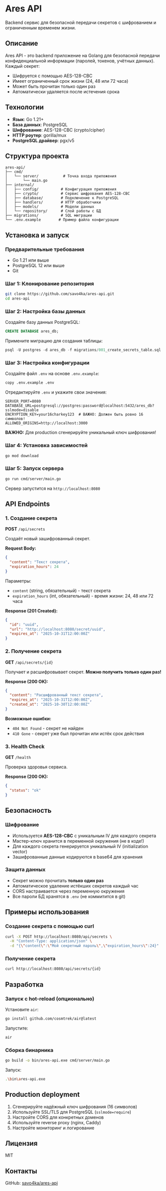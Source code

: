# Ares API

Backend сервис для безопасной передачи секретов с шифрованием и ограниченным временем жизни.

## Описание

Ares API - это backend приложение на Golang для безопасной передачи конфиденциальной информации (паролей, токенов, учётных данных). Каждый секрет:
- Шифруется с помощью AES-128-CBC
- Имеет ограниченный срок жизни (24, 48 или 72 часа)
- Может быть прочитан только один раз
- Автоматически удаляется после истечения срока

## Технологии

- **Язык**: Go 1.21+
- **База данных**: PostgreSQL
- **Шифрование**: AES-128-CBC (crypto/cipher)
- **HTTP роутер**: gorilla/mux
- **PostgreSQL драйвер**: pgx/v5

## Структура проекта

```
ares-api/
├── cmd/
│   └── server/           # Точка входа приложения
│       └── main.go
├── internal/
│   ├── config/          # Конфигурация приложения
│   ├── crypto/          # Сервис шифрования AES-128-CBC
│   ├── database/        # Подключение к PostgreSQL
│   ├── handlers/        # HTTP обработчики
│   ├── models/          # Модели данных
│   └── repository/      # Слой работы с БД
├── migrations/          # SQL миграции
└── .env.example        # Пример файла конфигурации
```

## Установка и запуск

### Предварительные требования

- Go 1.21 или выше
- PostgreSQL 12 или выше
- Git

### Шаг 1: Клонирование репозитория

```bash
git clone https://github.com/savo4ka/ares-api.git
cd ares-api
```

### Шаг 2: Настройка базы данных

Создайте базу данных PostgreSQL:

```sql
CREATE DATABASE ares_db;
```

Примените миграцию для создания таблицы:

```sql
psql -U postgres -d ares_db -f migrations/001_create_secrets_table.sql
```

### Шаг 3: Настройка конфигурации

Создайте файл `.env` на основе `.env.example`:

```bash
copy .env.example .env
```

Отредактируйте `.env` и укажите свои значения:

```env
SERVER_PORT=8080
DATABASE_URL=postgresql://postgres:password@localhost:5432/ares_db?sslmode=disable
ENCRYPTION_KEY=your16charkey123  # ВАЖНО: Должен быть ровно 16 символов!
ALLOWED_ORIGINS=http://localhost:3000
```

**ВАЖНО:** Для production сгенерируйте уникальный ключ шифрования!

### Шаг 4: Установка зависимостей

```bash
go mod download
```

### Шаг 5: Запуск сервера

```bash
go run cmd/server/main.go
```

Сервер запустится на `http://localhost:8080`

## API Endpoints

### 1. Создание секрета

**POST** `/api/secrets`

Создаёт новый зашифрованный секрет.

**Request Body:**
```json
{
  "content": "Текст секрета",
  "expiration_hours": 24
}
```

Параметры:
- `content` (string, обязательный) - текст секрета
- `expiration_hours` (int, обязательный) - время жизни: 24, 48 или 72 часа

**Response (201 Created):**
```json
{
  "id": "uuid",
  "url": "http://localhost:8080/secret/uuid",
  "expires_at": "2025-10-31T12:00:00Z"
}
```

### 2. Получение секрета

**GET** `/api/secrets/{id}`

Получает и расшифровывает секрет. **Можно получить только один раз!**

**Response (200 OK):**
```json
{
  "content": "Расшифрованный текст секрета",
  "expires_at": "2025-10-31T12:00:00Z",
  "created_at": "2025-10-30T12:00:00Z"
}
```

**Возможные ошибки:**
- `404 Not Found` - секрет не найден
- `410 Gone` - секрет уже был прочитан или истёк срок действия

### 3. Health Check

**GET** `/health`

Проверка здоровья сервиса.

**Response (200 OK):**
```json
{
  "status": "ok"
}
```

## Безопасность

### Шифрование

- Используется **AES-128-CBC** с уникальным IV для каждого секрета
- Мастер-ключ хранится в переменной окружения (не в коде!)
- Для каждого секрета генерируется уникальный IV (initialization vector)
- Зашифрованные данные кодируются в base64 для хранения

### Защита данных

- Секрет можно прочитать **только один раз**
- Автоматическое удаление истёкших секретов каждый час
- CORS настраивается через переменную окружения
- Все пароли БД хранятся в `.env` (не коммитится в git)

## Примеры использования

### Создание секрета с помощью curl

```bash
curl -X POST http://localhost:8080/api/secrets \
  -H "Content-Type: application/json" \
  -d "{\"content\":\"Мой секретный пароль\",\"expiration_hours\":24}"
```

### Получение секрета

```bash
curl http://localhost:8080/api/secrets/{id}
```

## Разработка

### Запуск с hot-reload (опционально)

Установите `air`:
```bash
go install github.com/cosmtrek/air@latest
```

Запустите:
```bash
air
```

### Сборка бинарника

```bash
go build -o bin/ares-api.exe cmd/server/main.go
```

Запуск:
```bash
.\bin\ares-api.exe
```

## Production deployment

1. Сгенерируйте надёжный ключ шифрования (16 символов)
2. Используйте SSL/TLS для PostgreSQL (`sslmode=require`)
3. Настройте CORS для конкретных доменов
4. Используйте reverse proxy (nginx, Caddy)
5. Настройте мониторинг и логирование

## Лицензия

MIT

## Контакты

GitHub: [savo4ka/ares-api](https://github.com/savo4ka/ares-api)
